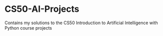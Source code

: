 # CS50-AI-Projects
Contains my solutions to the CS50 Introduction to Artificial Intelligence with Python course projects
